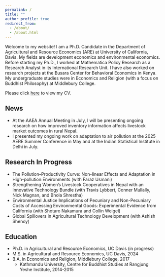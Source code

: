 ```yaml
---
permalink: /
title: ""
author_profile: true
redirect_from: 
  - /about/
  - /about.html
---
```


Welcome to my website! I am a Ph.D. Candidate in the Department of Agricultural and Resource Economics (ARE) at University of California, Davis. My fields are development economics and environmental economics. Before starting my Ph.D., I worked at Mathematica Policy Research as a Research Analyst in its International Research Unit. I have also worked on research projects at the Busara Center for Behavioral Economics in Kenya. My undergraduate studies were in Economics and Religion (with a focus on Buddhist Philosophy) at Middlebury College.

Please click [here](/files/BrooksCV.pdf "Matt's CV") to view my CV.

## News

* At the AAEA Annual Meeting in July, I will be presenting ongoing research on how improved inventory information affects livestock market outcomes in rural Nepal.
* I presented my ongoing work on adaptation to air pollution at the 2025 AERE Summer Conference in May and at the Indian Statistical Institute in Delhi in July.

## Research In Progress
* The Pollution–Productivity Curve: Non-linear Effects and Adaptation in High-pollution Environments (with Faraz Usmani)
* Strengthening Women’s Livestock Cooperatives in Nepal with an Innovative Technology Bundle (with Travis Lybbert, Conner Mullally, Nick Magnan, and Bhola Shrestha)
* Environmental Justice Implications of Pecuniary and Non-Pecuniary Costs of Accessing Environmental Goods: Experimental Evidence from California (with Shotaro Nakamura and Collin Weigel)
* Global Spillovers in Agricultural Technology Development (with Ashish Shenoy)

## Education
* Ph.D. in Agricultural and Resource Economics, UC Davis (in progress)
* M.S. in Agricultural and Resource Economics, UC Davis, 2024
* B.A. in Economics and Religion, Middlebury College, 2017
  * Kathmandu University, Centre for Buddhist Studies at Rangjung Yeshe Institute, 2014-2015
